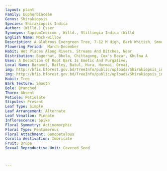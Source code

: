 ```yaml
---
layout: plant
Family: Euphorbiaceae
Genus: Shirakiopsis
Species: Shirakiopsis Indica
Author: (Willd.) Esser
Synonyms: SapiumIndicum , Willd., Stillingia Indica (Willd
English Name: Mock-willow
Description: A Glabrous Evergreen Tree, 7-12 M High, Bark Whitish, Smooth. Leaves 6.0-12.5 Ã— 1.5-4.0 Cm, Petiolate, Petioles 6-18 Mm Long, Reddish, Apparently Eglandular Or Obscurely Biglandular AtThe Apex, Leaf Blade Lanceolate To Elliptic-lanceolate, Acuminate To Acute, Subacute At The Base, Crenate Or Finely Serrate-crenate, Glossy Green Above, Yellowish-green Beneath, Old Leaves Yellow, Lateral Veins Many Pairs. Inflorescence Terminal Or Leaf-opposed, Spiciform-racemose, Solitary, 5-10 Cm Long, Glabrous Or Minutely And Sparsely Pubescent. Flowers Unisexual, Yellow. Male Flowers Many, Pedicels Slender, C 2 Mm Long, Calyx 3-lobed, Lobes 0.5-0.7 Ã— 0.4-0.5 Mm, Broadly Deltoid-ovate, Obtuse, Glabrous, Ciliate, Filaments C 0.6 Mm Long. Female Flowers Few, Larger Than Males, Usually 1 Or 2 At The Base Of Inflorescence, Or Occasionally Solitary In Leaf-axils, Calyx C 2 Ã— 1 Mm, Ovate, Obtuse, Pubescent, Pedicels 2-3 Mm Long, Densely Pubescent, Ovary C 1.5 Mm Long, Glabrous, Style 5-8 Mm Long, 3-lobed, Lobes Connate At The Base, Recurved At The Apex. Fruit A Capsule, 2.5-3.0 Cm In Diameter, Slightly Depressed-globose, Shallowly 3-carpellate, Dark Grey-brown To Almost Black. Seeds C 12 Mm Long, Trigonous, Pale Brown.
Flowering Period:  March-December
Habit: Wet Places Along Rivers, Streams And Ditches, Near
Distribution: Bagerhat, Bhola, Chittagong, Cox's Bazar, Khulna A
Uses: A Decoction Of Root Bark Is Emetic And Purgative, 
Local Name: Baramel, Batley, Batul, Hura, Hurmai, Ormai, 
img: http://bfis.bforest.gov.bd/TreeInfo/public/uploads/Shirakiopsis_indica.jpg
img: http://bfis.bforest.gov.bd/TreeInfo/public/uploads/Shirakiopsis_indica1.jpg
Habit: Tree
Bark Texture: Smooth
Bole: Branched
Thorn: Absent
Petiole: Petiolate
Stipules: Present
Leaf Type: Simple
Leaf Arrangement: Alternate
Leaf Venation: Pinnate
Inflorescence: Spike
Floral Symmetry: Actinomorphic
Floral Type: Pentamerous
Floral Attachment: Gamopetalous
Corolla Aestivation: Imbricate
Fruit: Drupe
Sexual Reproductive Unit: Covered Seed



---
```


